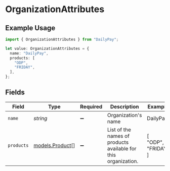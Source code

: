 # OrganizationAttributes

## Example Usage

```typescript
import { OrganizationAttributes } from "DailyPay";

let value: OrganizationAttributes = {
  name: "DailyPay",
  products: [
    "ODP",
    "FRIDAY",
  ],
};
```

## Fields

| Field                                                          | Type                                                           | Required                                                       | Description                                                    | Example                                                        |
| -------------------------------------------------------------- | -------------------------------------------------------------- | -------------------------------------------------------------- | -------------------------------------------------------------- | -------------------------------------------------------------- |
| `name`                                                         | *string*                                                       | :heavy_minus_sign:                                             | Organization's name                                            | DailyPay                                                       |
| `products`                                                     | [models.Product](../models/product.md)[]                       | :heavy_minus_sign:                                             | List of the names of products available for this organization. | [<br/>"ODP",<br/>"FRIDAY"<br/>]                                |